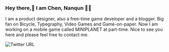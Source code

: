### Hey there,👋 I am Chen, Nanqun 🐻‍❄️ 

<!--
**chennanqun/chennanqun** is a ✨ _special_ ✨ repository because its `README.md` (this file) appears on your GitHub profile.

Here are some ideas to get you started:

- 🔭 I’m currently working on ...
- 🌱 I’m currently learning ...
- 👯 I’m looking to collaborate on ...
- 🤔 I’m looking for help with ...
- 💬 Ask me about ...
- 📫 How to reach me: ...
- 😄 Pronouns: ...
- ⚡ Fun fact: ...
-->

I am a product designer, also a free-time game developer and a blogger.
Big fan on Bicycle, Typegraphy, Video Games and Game-on-paper.
Now I am working on a mobile game called MINIPLANET at part-time.
Nice to see you here and please feel free to contact me.

![Twitter URL](https://img.shields.io/twitter/url?label=Chen%2C%20Nanun%27s%20%20Twitter&style=social&url=https%3A%2F%2Ftwitter.com%2Fnanqunchen)
